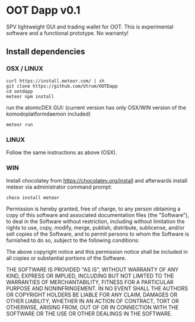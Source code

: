 # OOT Dapp v0.1

SPV lightweight GUI and trading wallet for OOT. This is experimental software and a functional
prototype. No warranty!


## Install dependencies

### OSX / LINUX

```
curl https://install.meteor.com/ | sh
git clone https://github.com/Utrum/OOTDapp
cd ootdapp
meteor npm install
```

run the atomicDEX GUI: (current version has only OSX/WIN version of the komodoplatformdaemon included)
```
meteor run
```

### LINUX

Follow the same instructions as above (OSX).

### WIN

Install chocolatey from https://chocolatey.org/install and afterwards install meteor via administrator command prompt:

`choco install meteor`

Permission is hereby granted, free of charge, to any person obtaining a copy of this software and associated documentation files (the "Software"), to deal in the Software without restriction, including without limitation the rights to use, copy, modify, merge, publish, distribute, sublicense, and/or sell copies of the Software, and to permit persons to whom the Software is furnished to do so, subject to the following conditions:

The above copyright notice and this permission notice shall be included in all copies or substantial portions of the Software.

THE SOFTWARE IS PROVIDED "AS IS", WITHOUT WARRANTY OF ANY KIND, EXPRESS OR IMPLIED, INCLUDING BUT NOT LIMITED TO THE WARRANTIES OF MERCHANTABILITY, FITNESS FOR A PARTICULAR PURPOSE AND NONINFRINGEMENT. IN NO EVENT SHALL THE AUTHORS OR COPYRIGHT HOLDERS BE LIABLE FOR ANY CLAIM, DAMAGES OR OTHER LIABILITY, WHETHER IN AN ACTION OF CONTRACT, TORT OR OTHERWISE, ARISING FROM, OUT OF OR IN CONNECTION WITH THE SOFTWARE OR THE USE OR OTHER DEALINGS IN THE SOFTWARE.
